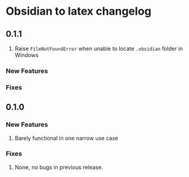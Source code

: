 # Obsidian to latex changelog

## 0.1.1

1. Raise `FileNotFoundError` when unable to locate `.obsidian` folder in Windows

### New Features

### Fixes

## 0.1.0

### New Features

1. Barely functional in one narrow use case

### Fixes

1. None, no bugs in previous release.
